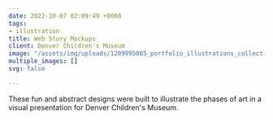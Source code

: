 ```yaml
---
date: 2022-10-07 02:09:49 +0000
tags:
- illustration
title: Web Story Mockups
client: Denver Children's Museum
image: "/assets/img/uploads/1209995085_portfolio_illustrations_collection_of_designs_by_a_world_famous_graphic_designer.png"
multiple_images: []
svg: false

---
```

These fun and abstract designs were built to illustrate the phases of art in a visual presentation for Denver Children's Museum.